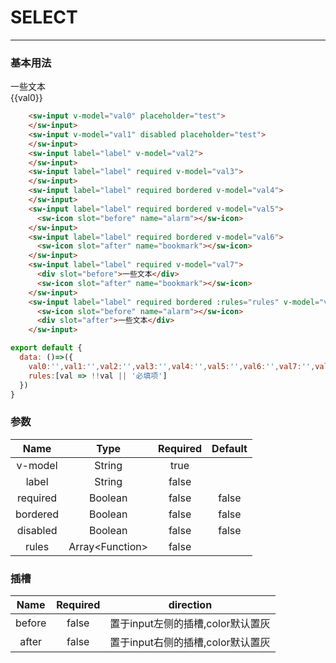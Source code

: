 # SELECT
---
### 基本用法
<common-decorator>
  <div>
    <sw-select disabled multiple required filter selectedFilled bordered label="label" :rules="rules" :options="options0" v-model="val0">
      <sw-icon slot="before" name="alarm"></sw-icon>
      <div slot="after">一些文本</div>
    </sw-select>
  </div>
  <div @click="handle">{{val0}}</div>
</common-decorator>

<script>
export default {
  data: ()=>({
    val0:{a:1},
    options0:[undefined,{name:'option2',value:undefined},'option3','option4','option5','option6','option7'],
    rules:[val => val.length>0 || '必填项']
  }),
    methods:{
      handle(){
        setTimeout(()=>{this.options0 = ['option7']},1000)
      }
    }
}
</script>

``` html
    <sw-input v-model="val0" placeholder="test">
    </sw-input>
    <sw-input v-model="val1" disabled placeholder="test">
    </sw-input>
    <sw-input label="label" v-model="val2">
    </sw-input>
    <sw-input label="label" required v-model="val3">
    </sw-input>
    <sw-input label="label" required bordered v-model="val4">
    </sw-input>
    <sw-input label="label" required bordered v-model="val5">
      <sw-icon slot="before" name="alarm"></sw-icon>
    </sw-input>
    <sw-input label="label" required bordered v-model="val6">
      <sw-icon slot="after" name="bookmark"></sw-icon>
    </sw-input>
    <sw-input label="label" required v-model="val7">
      <div slot="before">一些文本</div>
      <sw-icon slot="after" name="bookmark"></sw-icon>
    </sw-input>
    <sw-input label="label" required bordered :rules="rules" v-model="val8">
      <sw-icon slot="before" name="alarm"></sw-icon>
      <div slot="after">一些文本</div>
    </sw-input>
```

``` js
export default {
  data: ()=>({
    val0:'',val1:'',val2:'',val3:'',val4:'',val5:'',val6:'',val7:'',val8:'',val9:'',
    rules:[val => !!val || '必填项']
  })
}
```

### 参数

Name|Type|Required|Default|
:------:|:------:|:------:|:------:|
v-model|String|true||
label|String|false||
required|Boolean|false|false|
bordered|Boolean|false|false|
disabled|Boolean|false|false|
rules|Array\<Function\>|false||

### 插槽

Name|Required|direction|
:------:|:------:|:------:|
before|false|置于input左侧的插槽,color默认置灰|
after|false|置于input右侧的插槽,color默认置灰|
